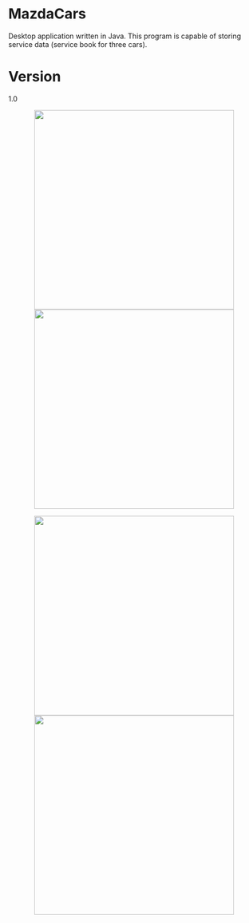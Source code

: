 # MazdaCars

Desktop application written in Java. This program is capable of storing service data (service book for three cars).

# Version
1.0

<p align="center">
  <img src="https://github.com/saturday15/Mazda/blob/master/res/1.png?raw=true" width="400"/>
  <img src="https://github.com/saturday15/Mazda/blob/master/res/2.png?raw=true" width="400"/>
</p>

<p align="center">
  <img src="https://github.com/saturday15/Mazda/blob/master/res/3.png?raw=true" width="400"/>
  <img src="https://github.com/saturday15/Mazda/blob/master/res/4.png?raw=true" width="400"/>
</p>
